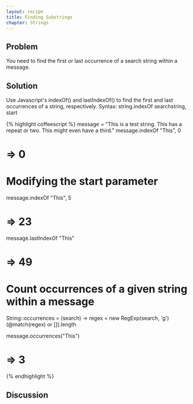 ```yaml
---
layout: recipe
title: Finding Substrings
chapter: Strings
---
```

## Problem

You need to find the first or last occurrence of a search string within a message.

## Solution

Use Javascript's indexOf() and lastIndexOf() to find the first and last occurrences of a string, respectively.
Syntax: string.indexOf searchstring, start

{% highlight coffeescript %}
message = "This is a test string. This has a repeat or two. This might even have a third."
message.indexOf "This", 0
# => 0

# Modifying the start parameter
message.indexOf "This", 5
# => 23

message.lastIndexOf "This"
# => 49

# Count occurrences of a given string within a message
String::occurrences = (search) ->
  regex = new RegExp(search, 'g')
  (@match(regex) or []).length

message.occurrences("This")
# => 3

{% endhighlight %}

## Discussion
